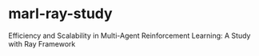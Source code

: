 # marl-ray-study
Efficiency and Scalability in Multi-Agent Reinforcement Learning: A Study with Ray Framework
